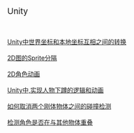 <font  style="font-size: 19px">Unity</font>
<br>

<br>
<br>
<a href="./Unity/Unity中世界坐标和本地坐标互相之间的转换" class="a_style">Unity中世界坐标和本地坐标互相之间的转换</a>  
<br>
<br>
<a href="./Unity/2D图的Sprite分隔" class="a_style">2D图的Sprite分隔</a>
<br>
<br>
<a href="./Unity/2D角色动画" class="a_style">2D角色动画</a>
<br>
<br>
<a href="./Unity/Unity中,实现人物下蹲的逻辑和动画" class="a_style">Unity中,实现人物下蹲的逻辑和动画</a>
<br>
<br>
<a href="./Unity/如何取消两个刚体物体之间的碰撞检测" class="a_style">如何取消两个刚体物体之间的碰撞检测</a>
<br>
<br>
<a href="./Unity/检测角色是否在与其他物体重叠" class="a_style">检测角色是否在与其他物体重叠</a>